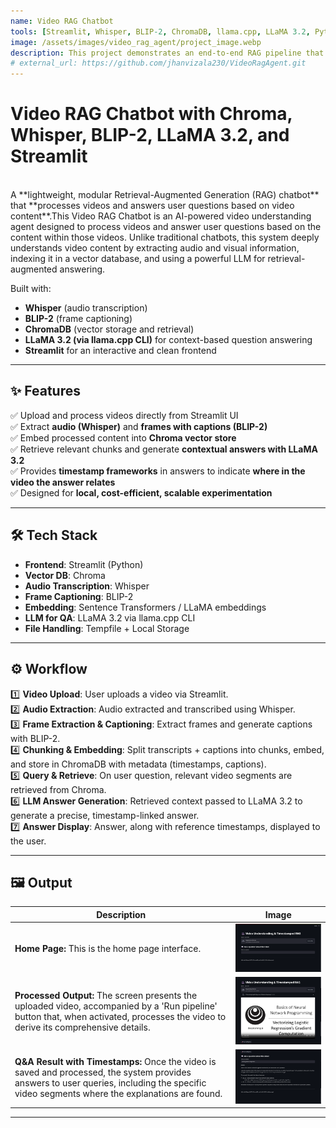 ```yaml
---
name: Video RAG Chatbot
tools: [Streamlit, Whisper, BLIP-2, ChromaDB, llama.cpp, LLaMA 3.2, Python]
image: /assets/images/video_rag_agent/project_image.webp
description: This project demonstrates an end-to-end RAG pipeline that processes videos, transcribes and captions them, stores embeddings in a vector database, and uses LLaMA 3.2 to answer user questions with relevant timestamps based on video content.
# external_url: https://github.com/jhanvizala230/VideoRagAgent.git
---
```

# Video RAG Chatbot with Chroma, Whisper, BLIP-2, LLaMA 3.2, and Streamlit
<br>
A **lightweight, modular Retrieval-Augmented Generation (RAG) chatbot** that **processes videos and answers user questions based on video content**.This Video RAG Chatbot is an AI-powered video understanding agent designed to process videos and answer user questions based on the content within those videos. Unlike traditional chatbots, this system deeply understands video content by extracting audio and visual information, indexing it in a vector database, and using a powerful LLM for retrieval-augmented answering.

Built with:
- **Whisper** (audio transcription)
- **BLIP-2** (frame captioning)
- **ChromaDB** (vector storage and retrieval)
- **LLaMA 3.2 (via llama.cpp CLI)** for context-based question answering
- **Streamlit** for an interactive and clean frontend

---

## ✨ Features

✅ Upload and process videos directly from Streamlit UI  
✅ Extract **audio (Whisper)** and **frames with captions (BLIP-2)**  
✅ Embed processed content into **Chroma vector store**  
✅ Retrieve relevant chunks and generate **contextual answers with LLaMA 3.2**  
✅ Provides **timestamp frameworks** in answers to indicate **where in the video the answer relates**  
✅ Designed for **local, cost-efficient, scalable experimentation**

---

## 🛠️ Tech Stack

- **Frontend**: Streamlit (Python)
- **Vector DB**: Chroma
- **Audio Transcription**: Whisper
- **Frame Captioning**: BLIP-2
- **Embedding**: Sentence Transformers / LLaMA embeddings
- **LLM for QA**: LLaMA 3.2 via llama.cpp CLI
- **File Handling**: Tempfile + Local Storage

---

## ⚙️ Workflow

1️⃣ **Video Upload**: User uploads a video via Streamlit.  
2️⃣ **Audio Extraction**: Audio extracted and transcribed using Whisper.  
3️⃣ **Frame Extraction & Captioning**: Extract frames and generate captions with BLIP-2.  
4️⃣ **Chunking & Embedding**: Split transcripts + captions into chunks, embed, and store in ChromaDB with metadata (timestamps, captions).  
5️⃣ **Query & Retrieve**: On user question, relevant video segments are retrieved from Chroma.  
6️⃣ **LLM Answer Generation**: Retrieved context passed to LLaMA 3.2 to generate a precise, timestamp-linked answer.  
7️⃣ **Answer Display**: Answer, along with reference timestamps, displayed to the user.

---

## 🖼️ Output 

| Description | Image |
|--------|------------------------|
| **Home Page:** This is the home page interface. | ![Home Page](/assets/images/video_rag_agent/home_page.png) |
| **Processed Output:** The screen presents the uploaded video, accompanied by a 'Run pipeline' button that, when activated, processes the video to derive its comprehensive details. | ![Processed Video](/assets/images/video_rag_agent/processed_output_video.png) |
| **Q&A Result with Timestamps:** Once the video is saved and processed, the system provides answers to user queries, including the specific video segments where the explanations are found. | ![User Q&A Result](/assets/images/video_rag_agent/timestamps_reflected.png) |

---


